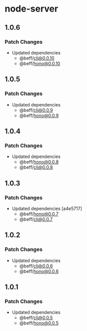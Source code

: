# node-server

## 1.0.6

### Patch Changes

- Updated dependencies
  - @beff/cli@0.0.10
  - @beff/hono@0.0.10

## 1.0.5

### Patch Changes

- Updated dependencies
  - @beff/cli@0.0.9
  - @beff/hono@0.0.9

## 1.0.4

### Patch Changes

- Updated dependencies
  - @beff/hono@0.0.8
  - @beff/cli@0.0.8

## 1.0.3

### Patch Changes

- Updated dependencies [a4e5717]
  - @beff/hono@0.0.7
  - @beff/cli@0.0.7

## 1.0.2

### Patch Changes

- Updated dependencies
  - @beff/cli@0.0.6
  - @beff/hono@0.0.6

## 1.0.1

### Patch Changes

- Updated dependencies
  - @beff/cli@0.0.5
  - @beff/hono@0.0.5

